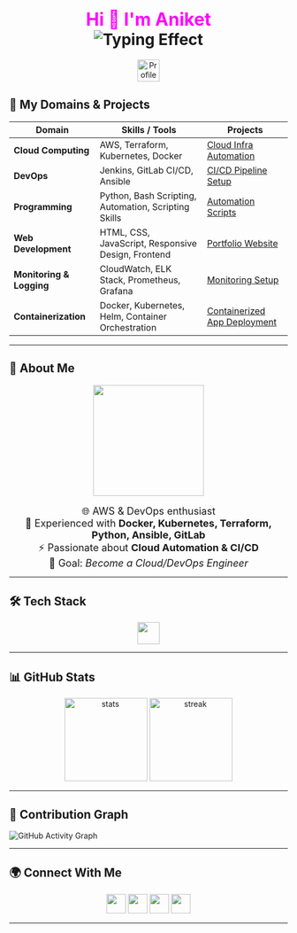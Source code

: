 <h1 align="center">
  <span style="color:#FF00FF; font-size:32px;">Hi 👋 I'm Aniket</span>
  <br>
  <img src="https://readme-typing-svg.herokuapp.com?font=Fira+Code&size=25&pause=1000&color=00FFAB,00FFFF&center=true&vCenter=true&width=700&lines=AWS+%26+DevOps+|+Cloud+%7C+CI%2FCD+%7C+Automation;Let's+Build+Something+Awesome+💻&duration=3000&repeat=true" alt="Typing Effect"/>
</h1>

<p align="center">
  <img src="https://count.getloli.com/get/@aniket?theme=neon" alt="Profile Views" height="40"/>
</p>







  <h2>💼 My Domains & Projects</h2>
</h2>

<p align="left">

| Domain                  | Skills / Tools                                         | Projects                                                                                     |
|-------------------------|--------------------------------------------------------|----------------------------------------------------------------------------------------------|
| **Cloud Computing**      | AWS, Terraform, Kubernetes, Docker                     | [Cloud Infra Automation](https://github.com/aniket/cloud-infra-automation)                   |
| **DevOps**               | Jenkins, GitLab CI/CD, Ansible                         | [CI/CD Pipeline Setup](https://github.com/aniket/ci-cd-pipeline)                              |
| **Programming**          | Python, Bash Scripting, Automation, Scripting Skills  | [Automation Scripts](https://github.com/aniket/automation-scripts)                            |
| **Web Development**      | HTML, CSS, JavaScript, Responsive Design, Frontend    | [Portfolio Website](https://github.com/aniket/portfolio)                                      |
| **Monitoring & Logging** | CloudWatch, ELK Stack, Prometheus, Grafana            | [Monitoring Setup](https://github.com/aniket/monitoring-setup)                                |
| **Containerization**     | Docker, Kubernetes, Helm, Container Orchestration     | [Containerized App Deployment](https://github.com/aniket/container-deployment)                |

</p>

---

## 🚀 About Me  
<p align="center">
  <img src="https://cdn.dribbble.com/users/2131993/screenshots/4948736/thoughtworks-gif_dribbble.gif" width="200"/>  
  <br><br>
  <span style="font-size:18px;">🌐 AWS & DevOps enthusiast</span>  
  <br><span style="font-size:18px;">🐳 Experienced with <b>Docker, Kubernetes, Terraform, Python, Ansible, GitLab</b></span>  
  <br><span style="font-size:18px;">⚡ Passionate about <b>Cloud Automation & CI/CD</b></span>  
  <br><span style="font-size:18px;">🎯 Goal: <i>Become a Cloud/DevOps Engineer</i></span>
</p>


---

## 🛠️ Tech Stack  

<p align="center">
  <img src="https://skillicons.dev/icons?i=aws,linux,docker,kubernetes,terraform, git,github,jenkins,python,ansible,gitlab&theme=dark" height="40"/>
</p>

---

## 📊 GitHub Stats  

<p align="center">
  <img src="https://github-readme-stats.vercel.app/api?username=aniket&show_icons=true&theme=radical" alt="stats" height="150"/>
  <img src="https://github-readme-streak-stats.herokuapp.com/?user=aniket&theme=radical" alt="streak" height="150"/>
</p>

---

## 🌈 Contribution Graph  
![GitHub Activity Graph](https://github-readme-activity-graph.vercel.app/graph?username=aniket&theme=react-dark&hide_border=true)

---

## 🌍 Connect With Me  

<p align="center">
<a href="https://www.linkedin.com/in/aniket-pawar-777759205?utm_source=share&utm_campaign=share_via&utm_content=profile&utm_medium=ios_app" target="_blank"><img src="https://img.shields.io/badge/LinkedIn-0A66C2?style=for-the-badge&logo=linkedin&logoColor=white" height="35"/></a>
<a href="https://www.instagram.com/er_aniket_pawar11" target="_blank"><img src="https://img.shields.io/badge/Instagram-E4405F?style=for-the-badge&logo=instagram&logoColor=white" height="35"/></a>
<a href="https://www.facebook.com/aniket.pawar" target="_blank"><img src="https://img.shields.io/badge/Facebook-1877F2?style=for-the-badge&logo=facebook&logoColor=white" height="35"/></a>
<a href="mailto:aniketpawar102030@gmail.com"><img src="https://img.shields.io/badge/Gmail-D14836?style=for-the-badge&logo=gmail&logoColor=white" height="35"/></a>
</p>

---




